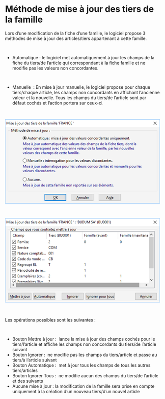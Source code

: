 # Méthode de mise à jour des tiers de la famille

Lors d’une modification de la fiche d’une famille, le logiciel propose 
 3 méthodes de mise à jour des articles/tiers appartenant à cette famille.


 


* Automatique : le logiciel 
 met automatiquement à jour les champs de la fiche du tiers/de l’article 
 qui correspondant à la fiche famille et ne modifie pas les valeurs 
 non concordantes.


 


* Manuelle  : En 
 mise à jour manuelle, le logiciel propose pour chaque tiers/chaque 
 article, les champs non concordants en affichant l’ancienne valeur 
 et la nouvelle. Tous les champs du tiers/de l’article sont par défaut 
 cochés et l’action portera sur ceux-ci.


 


![](MethodeMiseJour.png)


 


![](MiseJourManuelle.png)


 


Les opérations possibles sont les suivantes :


 


* Bouton Mettre à jour : 
  lance la mise à jour des champs cochés pour le tiers/l’article 
 et affiche les champs non concordants du tiers/de l’article suivant
* Bouton Ignorer :  ne 
 modifie pas les champs du tiers/article et passe au tiers/à l’article 
 suivant
* Bouton Automatique :  met 
 à jour tous les champs de tous les autres tiers/articles
* Bouton Ignorer Tous :  ne 
 modifie aucun des champs du tiers/de l’article et des suivants
* Aucune mise à jour : 
 la modification de la famille sera prise en compte uniquement à la 
 création d’un nouveau tiers/d’un nouvel article


